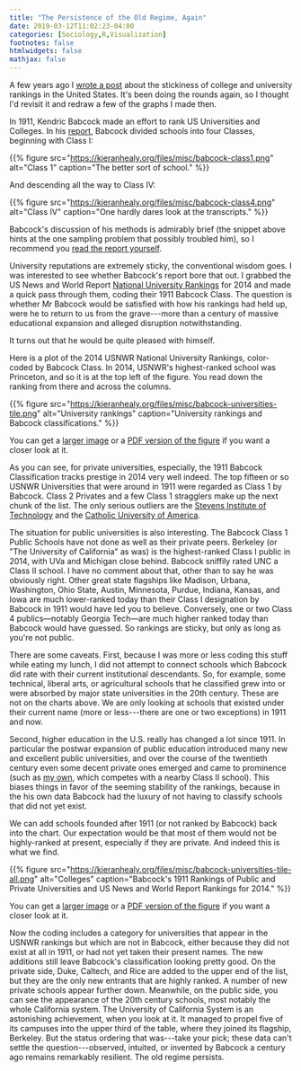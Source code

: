 ```yaml
---
title: "The Persistence of the Old Regime, Again"
date: 2019-03-12T11:02:23-04:00
categories: [Sociology,R,Visualization]
footnotes: false
htmlwidgets: false
mathjax: false
---
```


A few years ago I [wrote a post](https://kieranhealy.org/blog/archives/2014/08/06/persistence-of-the-old-regime/) about the stickiness of college and university rankings in the United States. It's been doing the rounds again, so I thought I'd revisit it and redraw a few of the graphs I made then. 


In 1911, Kendric Babcock made an effort to rank US Universities and Colleges. In his   [report](https://ia700504.us.archive.org/0/items/classificationof01unit/classificationof01unit.pdf), Babcock divided schools into four Classes, beginning with Class I:

{{% figure src="https://kieranhealy.org/files/misc/babcock-class1.png" alt="Class 1" caption="The better sort of school." %}}

And descending all the way to Class IV: 

{{% figure src="https://kieranhealy.org/files/misc/babcock-class4.png" alt="Class IV" caption="One hardly dares look at the transcripts." %}}

Babcock's discussion of his methods is admirably brief (the snippet above hints at the one sampling problem that possibly troubled him), so I recommend you [read the report yourself](https://ia700504.us.archive.org/0/items/classificationof01unit/classificationof01unit.pdf).

University reputations are extremely sticky, the conventional wisdom goes. I was interested to see whether Babcock's report bore that out. I grabbed the US News and World Report [National University Rankings](http://colleges.usnews.rankingsandreviews.com/best-colleges/rankings/national-universities) for 2014 and made a quick pass through them, coding their 1911 Babcock Class. The question is whether Mr Babcock would be satisfied with how his rankings had held up, were he to return to us from the grave---more than a century of massive educational expansion and alleged disruption notwithstanding. 

It turns out that he would be quite pleased with himself. 

Here is a plot of the 2014 USNWR National University Rankings, color-coded by Babcock Class. In 2014,  USNWR's highest-ranked school was Princeton, and so it is at the top left of the figure. You read down the ranking from there and across the columns.

{{% figure src="https://kieranhealy.org/files/misc/babcock-universities-tile.png" alt="University rankings" caption="University rankings and Babcock classifications." %}}

You can get a [larger image](http://kieranhealy.org/files/misc/babcock-universities-tile.png) or a  [PDF version of the figure](http://kieranhealy.org/files/misc/babcock-universities-tile.pdf) if you want a closer look at it. 

As you can see, for private universities, especially, the 1911 Babcock Classification  tracks prestige in 2014 very well indeed. The top fifteen or so USNWR Universities that were around in 1911 were regarded as Class 1 by Babcock. Class 2 Privates and a few Class 1 stragglers make up the next chunk of the list. The only serious outliers are the [Stevens Institute of Technology](http://stevens.edu) and the [Catholic University of America](http://cua.edu).

The situation for public universities is also interesting. The Babcock Class 1 Public Schools have not done as well as their private peers. Berkeley (or "The University of California" as was) is the highest-ranked Class I public in 2014, with UVa and Michigan close behind. Babcock sniffily rated UNC a Class II school. I have no comment about that, other than to say he was obviously right. Other great state flagships like Madison, Urbana, Washington, Ohio State, Austin, Minnesota, Purdue, Indiana, Kansas, and Iowa are much lower-ranked today than their Class I designation by Babcock in 1911 would have led you to believe. Conversely, one or two Class 4 publics—notably Georgia Tech—are much higher ranked today than Babcock would have guessed. So rankings are sticky, but only as long as you're not public. 

There are some caveats. First, because I was more or less coding this stuff while eating my lunch, I did not attempt to connect schools which Babcock did rate with their current institutional descendants. So, for example, some technical, liberal arts, or agricultural schools that he classified grew into or were absorbed by major state universities in the 20th century. These are not on the charts above. We are only looking at schools that existed under their current name (more or less---there are one or two exceptions) in 1911 and now. 

Second, higher education in the U.S. really has changed a lot since 1911. In particular the postwar expansion of public education introduced many new and excellent public universities, and over the course of the twentieth century even some decent private ones emerged and came to prominence (such as [my own](http://www.duke.edu), which competes with a nearby Class II school).  This biases things in favor of the seeming stability of the rankings, because in the his own data Babcock had the luxury of not having to classify schools that did not yet exist.

We can add schools founded after 1911 (or not ranked by Babcock) back into the chart. Our expectation would be that most of them would not be highly-ranked at present, especially if they are private. And indeed this is what we find. 

{{% figure src="https://kieranhealy.org/files/misc/babcock-universities-tile-all.png" alt="Colleges" caption="Babcock's 1911 Rankings of Public and Private Universities and US News and World Report Rankings for 2014." %}}

You can get a [larger image](http://kieranhealy.org/files/misc/babcock-universities-tile-all.png) or a  [PDF version of the figure](http://kieranhealy.org/files/misc/babcock-universities-tile-all.pdf) if you want a closer look at it.

Now the coding includes a category for universities that appear in the USNWR rankings but which are not in Babcock, either because they did not exist at all in 1911, or had not yet taken their present names. The new additions still leave Babcock's classification looking pretty good. On the private side, Duke, Caltech, and Rice are added to the upper end of the list, but they are the only new entrants that are highly ranked. A number of new private schools appear further down. Meanwhile, on the public side, you can see the appearance of the 20th century schools, most notably the whole California system. The University of California System is an astonishing achievement, when you look at it. It managed to propel five of its campuses into the upper third of the table, where they joined its flagship, Berkeley. But the status ordering that was---take your pick; these data can't settle the question---observed, intuited, or invented by Babcock a century ago remains remarkably resilient. The old regime persists.

